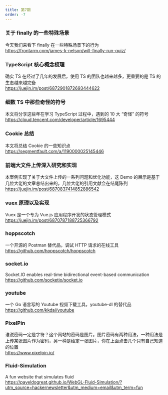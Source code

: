 ```yaml
---
title: 第7期
order: -7
---
```


### 关于 finally 的一些特殊场景

今天我们来看下 finally 在一些特殊场景下的行为  
https://frontarm.com/james-k-nelson/will-finally-run-quiz/

### TypeScript 核心概念梳理

确实 TS 在经过了几年的发展后，使用 TS 的团队也越来越多，更重要的是 TS 的生态越来越完备  
https://juejin.im/post/6872901872693444622

### 细数 TS 中那些奇怪的符号

本文将分享这些年在学习 TypeScript 过程中，遇到的 10 大 “奇怪” 的符号  
https://cloud.tencent.com/developer/article/1695444

### Cookie 总结

本文将总结 Cookie 的一些知识点  
https://segmentfault.com/a/1190000025145446

### 前端大文件上传深入研究和实现

本案例实现了关于大文件上传的一系列问题和优化功能，这 Demo 的展示是基于几位大佬的文章总结出来的，几位大佬的引用文献会在结尾陈列  
https://juejin.im/post/6870837414852886542

### vuex 原理以及实现

Vuex 是一个专为 Vue.js 应用程序开发的状态管理模式  
https://juejin.im/post/6870787188725366792

### hoppscotch

一个开源的 Postman 替代品，调试 HTTP 请求的在线工具  
https://github.com/hoppscotch/hoppscotch

### socket.io

Socket.IO enables real-time bidirectional event-based communication  
https://github.com/socketio/socket.io

### youtube

一个 Go 语言写的 Youtube 视频下载工具，youtube-dl 的替代品  
https://github.com/kkdai/youtube

### PixelPin

谁说密码一定是字符？这个网站的密码是图片。图片密码有两种用法，一种用法是上传某张图片作为密码，另一种是给定一张图片，你在上面点击几个只有自己知道的位置  
https://www.pixelpin.io/

### Fluid-Simulation

A fun website that simulates fluid  
https://paveldogreat.github.io/WebGL-Fluid-Simulation/?utm_source=hackernewsletter&utm_medium=email&utm_term=fun
